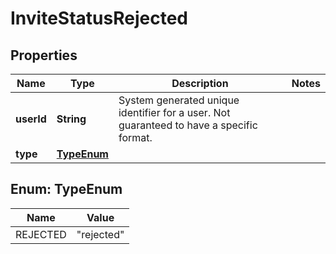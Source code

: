 

# InviteStatusRejected


## Properties

| Name | Type | Description | Notes |
|------------ | ------------- | ------------- | -------------|
|**userId** | **String** | System generated unique identifier for a user. Not guaranteed to have a specific format. |  |
|**type** | [**TypeEnum**](#TypeEnum) |  |  |



## Enum: TypeEnum

| Name | Value |
|---- | -----|
| REJECTED | &quot;rejected&quot; |



